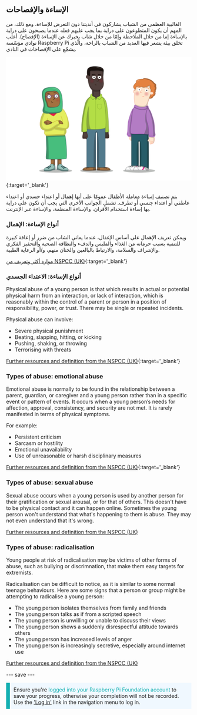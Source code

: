 ## الإساءة والإفصاحات

الغالبية العظمى من الشباب يشاركون في أنديتنا دون التعرض للإساءة. ومع ذلك، من المهم أن يكون المتطوعون على دراية بما يجب عليهم فعله عندما يصبحون على دراية بالإساءة إما من خلال الملاحظة وإمّا من خلال شاب يخبرك عن الإساءة (الإفصاح). أغلب نوادي مؤسّسة Raspberry Pi تخلق بيئة يشعر فيها العديد من الشباب بالراحة، والّذي يشجّع على الإفصاحات في النادي.

![Three young people standing.](images/7-Diverse-Mix.png){:target='_blank'}

يتم تصنيف إساءة معاملة الأطفال عمومًا على أنها إهمال أو اعتداء جسدي أو اعتداء عاطفي أو اعتداء جنسي أو تطرف. تشمل الجوانب الأخرى التي يجب أن تكون على دراية بها إساءة استخدام الأقران، والإساءة المنظمة، والإساءة عبر الإنترنت.

### أنواع الإساءة: الإهمال

ويمكن تعريف الإهمال على أساس الإغفال، عندما يعاني الشاب من ضرر أو إعاقة كبيرة للتنمية بسبب حرمانه من الغذاء والملبس والدفء والنظافة الصحية والتحفيز الفكري والإشراف والسلامة، والارتباط بالبالغين والحنان منهم، و/أو الرعاية الطبية.

[موارد أكثر وتعريف من NSPCC (UK)](https://www.nspcc.org.uk/what-is-child-abuse/types-of-abuse/neglect/){:target='_blank'}

### أنواع الإساءة: الاعتداء الجسدي

Physical abuse of a young person is that which results in actual or potential physical harm from an interaction, or lack of interaction, which is reasonably within the control of a parent or person in a position of responsibility, power, or trust. There may be single or repeated incidents.

Physical abuse can involve:

* Severe physical punishment
* Beating, slapping, hitting, or kicking
* Pushing, shaking, or throwing
* Terrorising with threats

[Further resources and definition from the NSPCC (UK)](https://www.nspcc.org.uk/what-is-child-abuse/types-of-abuse/physical-abuse/){:target='_blank'}

### Types of abuse: emotional abuse

Emotional abuse is normally to be found in the relationship between a parent, guardian, or caregiver and a young person rather than in a specific event or pattern of events. It occurs when a young person’s needs for affection, approval, consistency, and security are not met. It is rarely manifested in terms of physical symptoms.

For example:

* Persistent criticism
* Sarcasm or hostility
* Emotional unavailability
* Use of unreasonable or harsh disciplinary measures

[Further resources and definition from the NSPCC (UK)](https://www.nspcc.org.uk/what-is-child-abuse/types-of-abuse/emotional-abuse/){:target='_blank'}

### Types of abuse: sexual abuse

Sexual abuse occurs when a young person is used by another person for their gratification or sexual arousal, or for that of others. This doesn't have to be physical contact and it can happen online. Sometimes the young person won't understand that what's happening to them is abuse. They may not even understand that it's wrong.

[Further resources and definition from the NSPCC (UK)](https://www.nspcc.org.uk/what-is-child-abuse/types-of-abuse/child-sexual-abuse/)

### Types of abuse: radicalisation

Young people at risk of radicalisation may be victims of other forms of abuse, such as bullying or discrimnation, that make them easy targets for extremists.

Radicalisation can be difficult to notice, as it is similar to some normal teenage behaviours. Here are some signs that a person or group might be attempting to radicalise a young person:

- The young person isolates themselves from family and friends
- The young person talks as if from a scripted speech
- The young person is unwilling or unable to discuss their views
- The young person shows a suddenly disrespectful attitude towards others
- The young person has increased levels of anger
- The young person is increasingly secretive, especially around internet use

[Further resources and definition from the NSPCC (UK)](https://www.nspcc.org.uk/keeping-children-safe/reporting-abuse/dedicated-helplines/protecting-children-from-radicalisation/)

--- save ---

<p style="border-left: solid; border-width:10px; border-color: #0faeb0; background-color: aliceblue; padding: 10px;">
Ensure you're <span style="color: #0faeb0">logged into your Raspberry Pi Foundation account</span> to save your progress, otherwise your completion will not be recorded. Use the <a href="https://my.raspberrypi.org/login">'Log in'</a> link in the navigation menu to log in.
</p>
